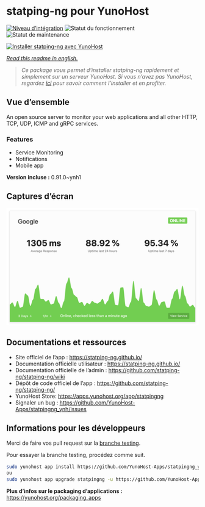 <!--
N.B.: This README was automatically generated by https://github.com/YunoHost/apps/tree/master/tools/readme_generator
It shall NOT be edited by hand.
-->

# statping-ng pour YunoHost

[![Niveau d’intégration](https://dash.yunohost.org/integration/statpingng.svg)](https://dash.yunohost.org/appci/app/statpingng) ![Statut du fonctionnement](https://ci-apps.yunohost.org/ci/badges/statpingng.status.svg) ![Statut de maintenance](https://ci-apps.yunohost.org/ci/badges/statpingng.maintain.svg)

[![Installer statping-ng avec YunoHost](https://install-app.yunohost.org/install-with-yunohost.svg)](https://install-app.yunohost.org/?app=statpingng)

*[Read this readme in english.](./README.md)*

> *Ce package vous permet d’installer statping-ng rapidement et simplement sur un serveur YunoHost.
Si vous n’avez pas YunoHost, regardez [ici](https://yunohost.org/#/install) pour savoir comment l’installer et en profiter.*

## Vue d’ensemble

An open source server to monitor your web applications and all other HTTP, TCP, UDP, ICMP and gRPC services.

### Features

- Service Monitoring
- Notifications
- Mobile app


**Version incluse :** 0.91.0~ynh1

## Captures d’écran

![Capture d’écran de statping-ng](./doc/screenshots/statping.png)

## Documentations et ressources

* Site officiel de l’app : <https://statping-ng.github.io/>
* Documentation officielle utilisateur : <https://statping-ng.github.io/>
* Documentation officielle de l’admin : <https://github.com/statping-ng/statping-ng/wiki>
* Dépôt de code officiel de l’app : <https://github.com/statping-ng/statping-ng/>
* YunoHost Store: <https://apps.yunohost.org/app/statpingng>
* Signaler un bug : <https://github.com/YunoHost-Apps/statpingng_ynh/issues>

## Informations pour les développeurs

Merci de faire vos pull request sur la [branche testing](https://github.com/YunoHost-Apps/statpingng_ynh/tree/testing).

Pour essayer la branche testing, procédez comme suit.

``` bash
sudo yunohost app install https://github.com/YunoHost-Apps/statpingng_ynh/tree/testing --debug
ou
sudo yunohost app upgrade statpingng -u https://github.com/YunoHost-Apps/statpingng_ynh/tree/testing --debug
```

**Plus d’infos sur le packaging d’applications :** <https://yunohost.org/packaging_apps>